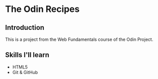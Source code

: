 # The Odin Recipes

## Introduction
This is a project from the Web Fundamentals course of the Odin Project.

## Skills I'll learn
- HTML5
- Git & GitHub
